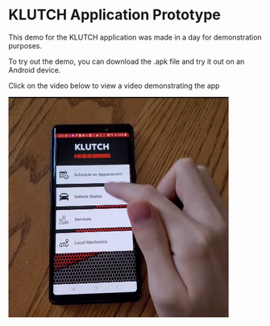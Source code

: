 # KLUTCH Application Prototype

This demo for the KLUTCH application was made in a day for demonstration purposes. 

To try out the demo, you can download the .apk file and try it out on an Android device. 

Click on the video below to view a video demonstrating the app

[![KLUTCH Demo](https://github.com/samuelesm/Klutch-Demo/blob/main/KlutchDemoVideoIcon.png)](https://www.youtube.com/shorts/8Sq-aMdD8ME?&ab_channel=SCGT "Klutch Demo")
